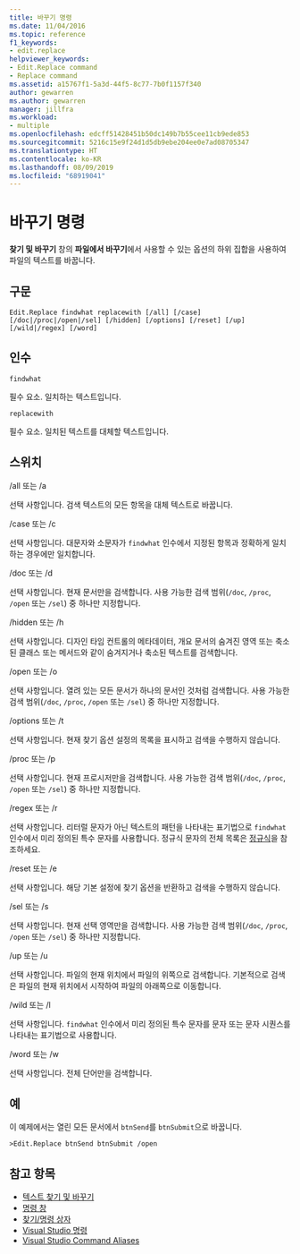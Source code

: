 ```yaml
---
title: 바꾸기 명령
ms.date: 11/04/2016
ms.topic: reference
f1_keywords:
- edit.replace
helpviewer_keywords:
- Edit.Replace command
- Replace command
ms.assetid: a15767f1-5a3d-44f5-8c77-7b0f1157f340
author: gewarren
ms.author: gewarren
manager: jillfra
ms.workload:
- multiple
ms.openlocfilehash: edcff51428451b50dc149b7b55cee11cb9ede853
ms.sourcegitcommit: 5216c15e9f24d1d5db9ebe204ee0e7ad08705347
ms.translationtype: HT
ms.contentlocale: ko-KR
ms.lasthandoff: 08/09/2019
ms.locfileid: "68919041"
---
```

# <a name="replace-command"></a>바꾸기 명령
**찾기 및 바꾸기** 창의 **파일에서 바꾸기**에서 사용할 수 있는 옵션의 하위 집합을 사용하여 파일의 텍스트를 바꿉니다.

## <a name="syntax"></a>구문

```
Edit.Replace findwhat replacewith [/all] [/case]
[/doc|/proc|/open|/sel] [/hidden] [/options] [/reset] [/up]
[/wild|/regex] [/word]
```

## <a name="arguments"></a>인수
`findwhat`

필수 요소. 일치하는 텍스트입니다.

`replacewith`

필수 요소. 일치된 텍스트를 대체할 텍스트입니다.

## <a name="switches"></a>스위치
/all 또는 /a

선택 사항입니다. 검색 텍스트의 모든 항목을 대체 텍스트로 바꿉니다.

/case 또는 /c

선택 사항입니다. 대문자와 소문자가 `findwhat` 인수에서 지정된 항목과 정확하게 일치하는 경우에만 일치합니다.

/doc 또는 /d

선택 사항입니다. 현재 문서만을 검색합니다. 사용 가능한 검색 범위(`/doc`, `/proc`, `/open` 또는 `/sel`) 중 하나만 지정합니다.

/hidden 또는 /h

선택 사항입니다. 디자인 타임 컨트롤의 메타데이터, 개요 문서의 숨겨진 영역 또는 축소된 클래스 또는 메서드와 같이 숨겨지거나 축소된 텍스트를 검색합니다.

/open 또는 /o

선택 사항입니다. 열려 있는 모든 문서가 하나의 문서인 것처럼 검색합니다. 사용 가능한 검색 범위(`/doc`, `/proc`, `/open` 또는 `/sel`) 중 하나만 지정합니다.

/options 또는 /t

선택 사항입니다. 현재 찾기 옵션 설정의 목록을 표시하고 검색을 수행하지 않습니다.

/proc 또는 /p

선택 사항입니다. 현재 프로시저만을 검색합니다. 사용 가능한 검색 범위(`/doc`, `/proc`, `/open` 또는 `/sel`) 중 하나만 지정합니다.

/regex 또는 /r

선택 사항입니다. 리터럴 문자가 아닌 텍스트의 패턴을 나타내는 표기법으로 `findwhat` 인수에서 미리 정의된 특수 문자를 사용합니다. 정규식 문자의 전체 목록은 [정규식](../../ide/using-regular-expressions-in-visual-studio.md)을 참조하세요.

/reset 또는 /e

선택 사항입니다. 해당 기본 설정에 찾기 옵션을 반환하고 검색을 수행하지 않습니다.

/sel 또는 /s

선택 사항입니다. 현재 선택 영역만을 검색합니다. 사용 가능한 검색 범위(`/doc`, `/proc`, `/open` 또는 `/sel`) 중 하나만 지정합니다.

/up 또는 /u

선택 사항입니다. 파일의 현재 위치에서 파일의 위쪽으로 검색합니다. 기본적으로 검색은 파일의 현재 위치에서 시작하여 파일의 아래쪽으로 이동합니다.

/wild 또는 /l

선택 사항입니다. `findwhat` 인수에서 미리 정의된 특수 문자를 문자 또는 문자 시퀀스를 나타내는 표기법으로 사용합니다.

/word 또는 /w

선택 사항입니다. 전체 단어만을 검색합니다.

## <a name="example"></a>예
이 예제에서는 열린 모든 문서에서 `btnSend`를 `btnSubmit`으로 바꿉니다.

```
>Edit.Replace btnSend btnSubmit /open
```

## <a name="see-also"></a>참고 항목

- [텍스트 찾기 및 바꾸기](../../ide/finding-and-replacing-text.md)
- [명령 창](../../ide/reference/command-window.md)
- [찾기/명령 상자](../../ide/find-command-box.md)
- [Visual Studio 명령](../../ide/reference/visual-studio-commands.md)
- [Visual Studio Command Aliases](../../ide/reference/visual-studio-command-aliases.md)